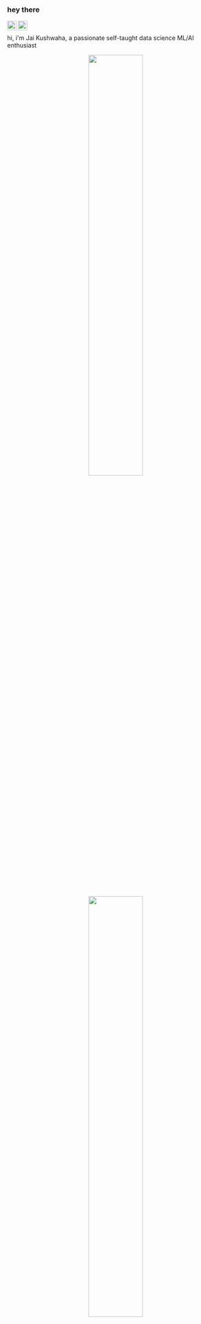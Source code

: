 ### hey there 

<a href="https://twitter.com/jaikushwaha88">
  <img align="left" alt="Jai Kushwaha | Twitter" width="22px" src="https://raw.githubusercontent.com/peterthehan/peterthehan/master/assets/twitter.svg" />
</a>
<a href="https://www.linkedin.com/in/jai-kushwaha/">
  <img align="left" alt="Jai's LinkedIN" width="22px" src="https://raw.githubusercontent.com/peterthehan/peterthehan/master/assets/linkedin.svg" />
</a>



<br />

hi, i'm Jai Kushwaha, a passionate self-taught data science ML/AI enthusiast

<p align="center">
  <img height="50%" width="auto" src ="https://github-readme-stats.vercel.app/api?username=jaikushwaha7&show_icons=true&count_private=true&theme=darcula&hide_border=true&hide=issues,contribs&bg_color=00000000">
  <img height="50%" width="auto" src ="https://github-readme-stats.vercel.app/api/top-langs/?username=jaikushwaha7&layout=compact&hide_border=true&theme=darcula&bg_color=00000000&langs_count=6&hide=jupyter%20notebook,tex,css,php&exclude_repo=Pacman-AI">
 
  <br>
  <br>
  
</p>

Here are some ideas to get you started:

🔭 I’m currently working on ... Predicting Delinquency and Loan Default in MSME sector of a PSU Bank.\
🌱 I’m currently learning ... AWS services and sagemaker.\
👯 I’m looking to collaborate on ... Data Models Interpretibility and Business Understanding effiective solutions.

📫 How to reach me: ... [Linked IN](https://www.linkedin.com/in/jai-kushwaha/)

⚡ Fun fact: ... I love to experiment with cooking and learning new Guitar pluckings.\

## Latest blog posts

<!-- BLOG-POST-LIST:START -->
- [How the term of Attention Mechanism was introduced and What and Why of Attention Mechanism](https://jaikushwaha7.medium.com/how-the-term-of-attention-mechanism-was-introduced-and-what-and-why-of-attention-mechanism-90d148625360)
- [AWS vs Azure vs Google Api comparison](https://jaikushwaha7.medium.com/aws-vs-azure-vs-google-api-comparison-77a0ffe4e3ba)
- [Finance and Risk Analytics in Banking](https://jaikushwaha7.medium.com/finance-and-risk-analytics-in-banking-e18a7f65b992)

📊 **this week i spent my time on:**
<!--START_SECTION:waka-->

```text
Python   15 hrs 9 mins   ██████████████████████░░░   88.53 %
R     	 1 hr 20 mins    ██░░░░░░░░░░░░░░░░░░░░░░░   07.88 %
Tableau  24 mins         ▓░░░░░░░░░░░░░░░░░░░░░░░░   02.36 %
SAS      10 mins         ▒░░░░░░░░░░░░░░░░░░░░░░░░   01.06 %
GIT      1 min           ░░░░░░░░░░░░░░░░░░░░░░░░░   00.13 %
Looker   0 secs          ░░░░░░░░░░░░░░░░░░░░░░░░░   00.02 %
```

<!--END_SECTION:waka-->

